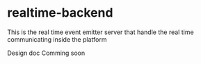 # realtime-backend

This is the real time event emitter server that handle the real time communicating inside the platform

Design doc Comming soon
